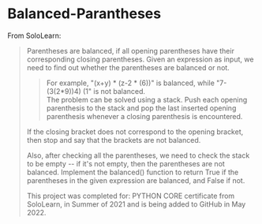 # Balanced-Parantheses

From SoloLearn:
>Parentheses are balanced, if all opening parentheses have their corresponding closing parentheses.  Given an expression as input, we need to find out whether the parentheses are balanced or not.
>>For example, "(x+y) * (z-2 * (6))" is balanced, while "7-(3(2*9))4) (1" is not balanced.  
>The problem can be solved using a stack.  Push each opening parenthesis to the stack and pop the last inserted opening parenthesis whenever a closing parenthesis is encountered.  
>
>If the closing bracket does not correspond to the opening bracket, then stop and say that the brackets are not balanced.
>
>Also, after checking all the parentheses, we need to check the stack to be empty -- if it's not empty, then the parentheses are not balanced.   Implement the balanced() function to return True if the parentheses in the given expression are balanced, and False if not.
>
>
>This project was completed for: PYTHON CORE certificate from SoloLearn, in Summer of 2021 and is being added to GitHub in May 2022.
